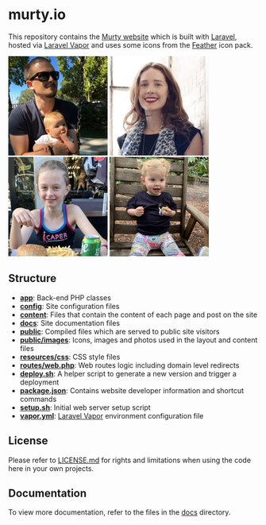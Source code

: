 # murty.io

This repository contains the [Murty website](https://murty.io/) which is built with [Laravel](https://laravel.com/), hosted via [Laravel Vapor](https://vapor.laravel.com/) and uses some icons from the [Feather](http://feathericons.com/) icon pack.

[![Brendan](/public/images/brendan/brendan-murty.jpg)](https://murty.io/brendan) [![Ella](/public/images/ella/ella_condon.jpg)](https://ellacondon.com/) [![Isla](/public/images/isla/isla-murty.jpg)](https://murty.io/isla) [![Freya](/public/images/freya/freya-murty.jpg)](https://murty.io/freya)

## Structure

- **[app](app/)**: Back-end PHP classes
- **[config](config/)**: Site configuration files
- **[content](content/)**: Files that contain the content of each page and post on the site
- **[docs](docs/)**: Site documentation files
- **[public](public/)**: Compiled files which are served to public site visitors
- **[public/images](public/images/)**: Icons, images and photos used in the layout and content files
- **[resources/css](resources/css/)**: CSS style files
- **[routes/web.php](routes/web.php)**: Web routes logic including domain level redirects
- **[deploy.sh](deploy.sh)**: A helper script to generate a new version and trigger a deployment
- **[package.json](package.json)**: Contains website developer information and shortcut commands
- **[setup.sh](setup.sh)**: Initial web server setup script
- **[vapor.yml](vapor.yml)**: [Laravel Vapor](https://vapor.laravel.com/) environment configuration file

## License

Please refer to [LICENSE.md](LICENSE.md) for rights and limitations when using the code here in your own projects.

## Documentation

To view more documentation, refer to the files in the [docs](docs/) directory.
